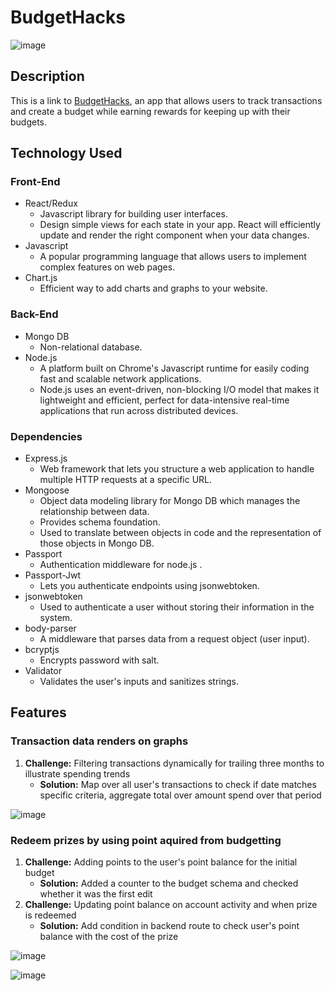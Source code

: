 # BudgetHacks
![image](https://user-images.githubusercontent.com/70980012/115941670-339f7700-a45b-11eb-8459-fe705a3c3408.png)

## Description
This is a link to [BudgetHacks](https://budgethacks.herokuapp.com/#/), an app that allows users to track transactions and create a budget while earning rewards for keeping up with their budgets.

## Technology Used

### Front-End
* React/Redux
  * Javascript library for building user interfaces.
  * Design simple views for each state in your app. React will efficiently update and render the right component when your data changes.
* Javascript
  * A popular programming language that allows users to implement complex features on web pages.
* Chart.js
  * Efficient way to add charts and graphs to your website.

### Back-End
* Mongo DB
  * Non-relational database.
* Node.js
  * A platform built on Chrome's Javascript runtime for easily coding fast and scalable network applications. 
  * Node.js uses an event-driven, non-blocking I/O model that makes it lightweight and efficient, perfect for data-intensive real-time applications that run across distributed devices.

### Dependencies
* Express.js
  * Web framework that lets you structure a web application to handle multiple HTTP requests at a specific URL. 
* Mongoose
  * Object data modeling library for Mongo DB which manages the relationship between data. 
  * Provides schema foundation.
  * Used to translate between objects in code and the representation of those objects in Mongo DB.
* Passport
  * Authentication middleware for node.js .
* Passport-Jwt
  * Lets you authenticate endpoints using jsonwebtoken.
* jsonwebtoken
  * Used to authenticate a user without storing their information in the system.
* body-parser
  * A middleware that parses data from a request object (user input).
* bcryptjs
  * Encrypts password with salt.
* Validator
  * Validates the user's inputs and sanitizes strings.

## Features

### Transaction data renders on graphs

1. **Challenge:** Filtering transactions dynamically for trailing three months to illustrate spending trends
   * **Solution:** Map over all user's transactions to check if date matches specific criteria, aggregate total over amount spend over that period

![image](https://user-images.githubusercontent.com/70980012/115942136-8bd77880-a45d-11eb-85f4-d46103fd6056.png)



### Redeem prizes by using point aquired from budgetting

1. **Challenge:** Adding points to the user's point balance for the initial budget
   * **Solution:** Added a counter to the budget schema and checked whether it was the first edit
2. **Challenge:** Updating point balance on account activity and when prize is redeemed
   * **Solution:** Add condition in backend route to check user's point balance with the cost of the prize
 
![image](https://user-images.githubusercontent.com/70980012/115942174-c17c6180-a45d-11eb-997f-d5625c8cc0eb.png)

![image](https://user-images.githubusercontent.com/70980012/115942222-fc7e9500-a45d-11eb-9a45-8605d83f85f7.png)





